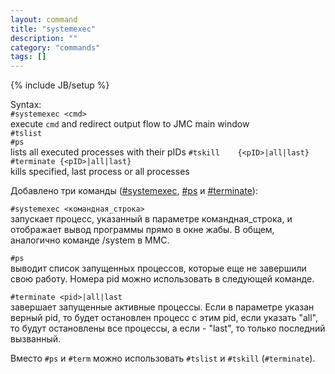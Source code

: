 ```yaml
---
layout: command
title: "systemexec"
description: ""
category: "commands"
tags: []
---
```

{% include JB/setup %}

Syntax:  
`#systemexec <cmd>`  
  execute `cmd` and redirect output flow to JMC main window  
`#tslist`  
`#ps`  
  lists all executed processes with their pIDs
`#tskill    {<pID>|all|last}`  
`#terminate {<pID>|all|last}`  
  kills specified, last process or all processes
  
Добавлено три команды ([#systemexec](#systemexec), [#ps](#ps) и [#terminate](#terminate)):

`#systemexec <командная_строка>`  
запускает процесс, указанный в параметре командная_строка, и отображает вывод программы прямо в окне жабы. В общем, аналогично команде /system в MMC.

`#ps`  
выводит список запущенных процессов, которые еще не завершили свою работу. Номера pid можно использовать в следующей команде.

`#terminate <pid>|all|last`  
завершает запущенные активные процессы. Если в параметре указан верный pid, то будет остановлен процесс с этим pid, если указать "all", то будут остановлены все процессы, а если - "last", то только последний вызванный.

Вместо `#ps` и `#term` можно использовать `#tslist` и `#tskill` (`#terminate`).
